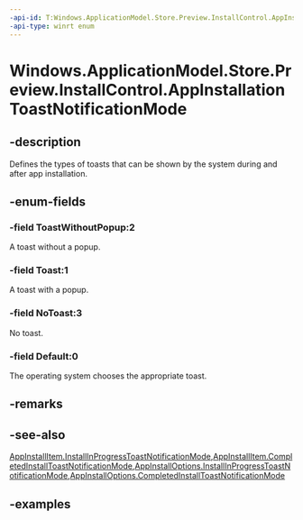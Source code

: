 ```yaml
---
-api-id: T:Windows.ApplicationModel.Store.Preview.InstallControl.AppInstallationToastNotificationMode
-api-type: winrt enum
---
```


<!-- Enumeration syntax.
public enum AppInstallationToastNotificationMode : int
-->

# Windows.ApplicationModel.Store.Preview.InstallControl.AppInstallationToastNotificationMode

## -description
Defines the types of toasts that can be shown by the system during and after app installation.

## -enum-fields
### -field ToastWithoutPopup:2
A toast without a popup.

### -field Toast:1
A toast with a popup.

### -field NoToast:3
No toast.

### -field Default:0
The operating system chooses the appropriate toast.

## -remarks

## -see-also
[AppInstallItem.InstallInProgressToastNotificationMode](appinstallitem_installinprogresstoastnotificationmode.md),[AppInstallItem.CompletedInstallToastNotificationMode](appinstallitem_completedinstalltoastnotificationmode.md),[AppInstallOptions.InstallInProgressToastNotificationMode](appinstalloptions_installinprogresstoastnotificationmode.md),[AppInstallOptions.CompletedInstallToastNotificationMode](appinstalloptions_completedinstalltoastnotificationmode.md)

## -examples
